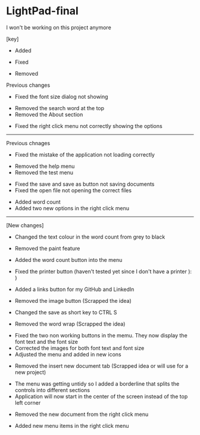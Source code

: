 # LightPad-final
I won't be working on this project anymore

[key]
+ Added
* Fixed
- Removed


Previous changes
* Fixed the font size dialog not showing
- Removed the search word at the top
- Removed the About section
* Fixed the right click menu not correctly showing the options
________________________________________________________________________________________________________________________________________

Previous chnages
* Fixed the mistake of the application not loading correctly
- Removed the help menu
- Removed the test menu
* Fixed the save and save as button not saving documents
* Fixed the open file not opening the correct files
+ Added word count
+ Added two new options in the right click menu
________________________________________________________________________________________________________________________________________

[New changes]
* Changed the text colour in the word count from grey to black
- Removed the paint feature
+ Added the word count button into the menu
* Fixed the printer button (haven't tested yet since I don't have a printer ): )
+ Added a links button for my GitHub and LinkedIn
- Removed the image button (Scrapped the idea)
* Changed the save as short key to CTRL S
- Removed the word wrap (Scrapped the idea)
* Fixed the two non working buttons in the memu. They now display the font text and the font size
* Corrected the images for both font text and font size
* Adjusted the menu and added in new icons
- Removed the insert new document tab (Scrapped idea or will use for a new project)
* The menu was getting untidy so I added a borderline that splits the controls into different sections
* Application will now start in the center of the screen instead of the top left corner
- Removed the new document from the right click menu
+ Added new menu items in the right click menu
